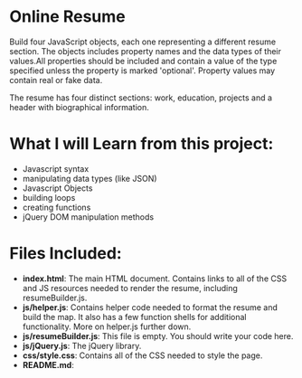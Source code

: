 # Online Resume 

Build four JavaScript objects, each one representing a different resume section. The objects includes property names and the data types of their values.All properties should be included and contain a value of the type specified unless the property is marked 'optional'. Property values may contain real or fake data.

The resume has four distinct sections: work, education, projects and a header with biographical information.

#  What I will Learn from this project:
* Javascript syntax
* manipulating data types (like JSON)
* Javascript Objects
* building loops
* creating functions
* jQuery DOM manipulation methods

# Files Included:

* **index.html**: The main HTML document. Contains links to all of the CSS and JS resources needed to render the resume, including resumeBuilder.js.
* **js/helper.js**: Contains helper code needed to format the resume and build the map. It also has a few function shells for additional functionality. More on helper.js further down.
* **js/resumeBuilder.js**: This file is empty. You should write your code here.
* **js/jQuery.js**: The jQuery library.
* **css/style.css**: Contains all of the CSS needed to style the page.
* **README.md**: 



            

